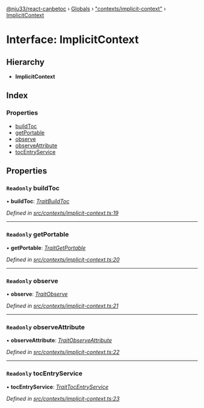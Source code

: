 [@nju33/react-canbetoc](../README.md) › [Globals](../globals.md) › ["contexts/implicit-context"](../modules/_contexts_implicit_context_.md) › [ImplicitContext](_contexts_implicit_context_.implicitcontext.md)

# Interface: ImplicitContext

## Hierarchy

* **ImplicitContext**

## Index

### Properties

* [buildToc](_contexts_implicit_context_.implicitcontext.md#readonly-buildtoc)
* [getPortable](_contexts_implicit_context_.implicitcontext.md#readonly-getportable)
* [observe](_contexts_implicit_context_.implicitcontext.md#readonly-observe)
* [observeAttribute](_contexts_implicit_context_.implicitcontext.md#readonly-observeattribute)
* [tocEntryService](_contexts_implicit_context_.implicitcontext.md#readonly-tocentryservice)

## Properties

### `Readonly` buildToc

• **buildToc**: *[TraitBuildToc](../modules/_events_build_toc_.md#traitbuildtoc)*

*Defined in [src/contexts/implicit-context.ts:19](https://github.com/nju33/react-canbetoc/blob/d6b2f5b/src/contexts/implicit-context.ts#L19)*

___

### `Readonly` getPortable

• **getPortable**: *[TraitGetPortable](../modules/_events_get_portable_.md#traitgetportable)*

*Defined in [src/contexts/implicit-context.ts:20](https://github.com/nju33/react-canbetoc/blob/d6b2f5b/src/contexts/implicit-context.ts#L20)*

___

### `Readonly` observe

• **observe**: *[TraitObserve](../modules/_events_observe_.md#traitobserve)*

*Defined in [src/contexts/implicit-context.ts:21](https://github.com/nju33/react-canbetoc/blob/d6b2f5b/src/contexts/implicit-context.ts#L21)*

___

### `Readonly` observeAttribute

• **observeAttribute**: *[TraitObserveAttribute](../modules/_events_observe_attribute_.md#traitobserveattribute)*

*Defined in [src/contexts/implicit-context.ts:22](https://github.com/nju33/react-canbetoc/blob/d6b2f5b/src/contexts/implicit-context.ts#L22)*

___

### `Readonly` tocEntryService

• **tocEntryService**: *[TraitTocEntryService](_entities_toc_entry_service_.traittocentryservice.md)*

*Defined in [src/contexts/implicit-context.ts:23](https://github.com/nju33/react-canbetoc/blob/d6b2f5b/src/contexts/implicit-context.ts#L23)*
